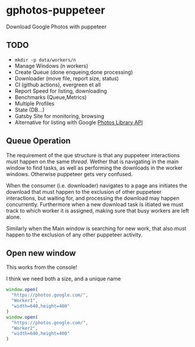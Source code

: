 # gphotos-puppeteer

Download Google Photos with puppeteer

## TODO

- `mkdir -p data/workers/n`
- Manage Windows (n workers)
- Create Queue (done enqueing,done processing)
- Downloader (move file, report size, status)
- CI (github actions), evergreen et all
- Report Speed for listing, downloading
- Benchmarks (Queue,Metrics)
- Multiple Profiles
- State (DB...)
- Gatsby Site for monitoring, browsing
- Alternative for listing with Google [Photos Library API](https://developers.google.com/photos/library/reference/rest)

## Queue Operation

The requirement of the que structure is that any puppeteer interactions must happen on the same *thread*.
Wether that is navigating in the main window to find tasks, as well as performing the downloads in the worker windows. Otherwise puppeteer gets very confused.

When the consumer (i.e. downloader) navigates to a page ans initiates the download that must happen to the exclusion of other puppeteer interactions, but waiting for, and processing the download may happen concurrently.
Furthermore when a new download task is iitiated we must track to which worker it is assigned, making sure that busy workers are left alone.

Similarly when the Main window is searching for new work, that also must happen to the exclusion of any other puppeteer activity.

## Open new window

This works from the console!

I think we need both a size, and a unique name

```js
window.open(
  "https://photos.google.com/",
  "Worker1",
  "width=640,height=400"
)
window.open(
  "https://photos.google.com/",
  "Worker2",
  "width=640,height=400"
)

```
